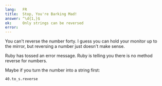 ```yaml
---
lang:   FR
title:  Stop, You're Barking Mad!
answer: ^\d{1,}$
ok:     Only strings can be reversed
error:  
---
```


You can't reverse the number forty. I guess you can hold your monitor up to the mirror, but reversing a number just doesn't make sense.

Ruby has tossed an error message. Ruby is telling you there is no method reverse for numbers.

Maybe if you turn the number into a string first:

    40.to_s.reverse
